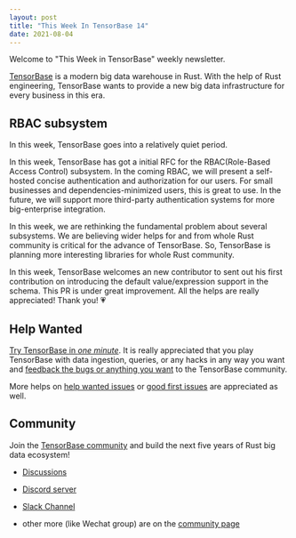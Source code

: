 ```yaml
---
layout: post
title: "This Week In TensorBase 14"
date: 2021-08-04
---
```


Welcome to "This Week in TensorBase" weekly newsletter.

[TensorBase](https://github.com/tensorbase/tensorbase) is a modern big data warehouse in Rust. With the help of Rust engineering, TensorBase wants to provide a new big data infrastructure for every business in this era.

## RBAC subsystem  

In this week, TensorBase goes into a relatively quiet period.

In this week, TensorBase has got a initial RFC for the RBAC(Role-Based Access Control) subsystem. In the coming RBAC, we will present a self-hosted concise authentication and authorization for our users. For small businesses and dependencies-minimized users, this is great to use. In the future, we will support more third-party authentication systems for more big-enterprise integration.

In this week, we are rethinking the fundamental problem about several subsystems. We are believing wider helps for and from whole Rust community is critical for the advance of TensorBase. So, TensorBase is planning more interesting libraries for whole Rust community.

In this week, TensorBase welcomes an new contributor to sent out his first contribution on introducing the default value/expression support in the schema. This PR is under great improvement. All the helps are really appreciated! Thank you! 💗

## Help Wanted

[Try TensorBase in *one minute*](https://github.com/tensorbase/tensorbase/blob/main/docs/get_started_users.md). It is really appreciated that you play TensorBase with data ingestion, queries, or any hacks in any way you want and [feedback the bugs or anything you want](https://github.com/tensorbase/tensorbase/issues) to the TensorBase community. 

More helps on [help wanted issues](https://github.com/tensorbase/tensorbase/issues?q=is%3Aissue+is%3Aopen+label%3Ahelp-wanted) or [good first issues](https://github.com/tensorbase/tensorbase/issues?q=is%3Aissue+is%3Aopen+label%3A%22good+first+issue%22) are appreciated as well.

## Community

Join the [TensorBase community](https://github.com/tensorbase/tensorbase) and build the next five years of Rust big data ecosystem!

* [Discussions](https://github.com/tensorbase/tensorbase/discussions)

* [Discord server](https://discord.com/invite/E72n2jzgKD)

* [Slack Channel](https://join.slack.com/t/tensorbase/shared_invite/zt-ntwmjvpu-TQ9drOdUwNJWmUTXvxMumA)

* other more (like Wechat group) are on the [community page](https://tensorbase.io/community/)